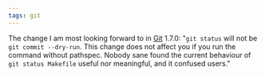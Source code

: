 ```yaml
---
tags: git
---
```


The change I am most looking forward to in [Git](/wiki/Git) 1.7.0: "`git status` will not be `git commit --dry-run`. This change does not affect you if you run the command without pathspec. Nobody sane found the current behaviour of `git status Makefile` useful nor meaningful, and it confused users."

